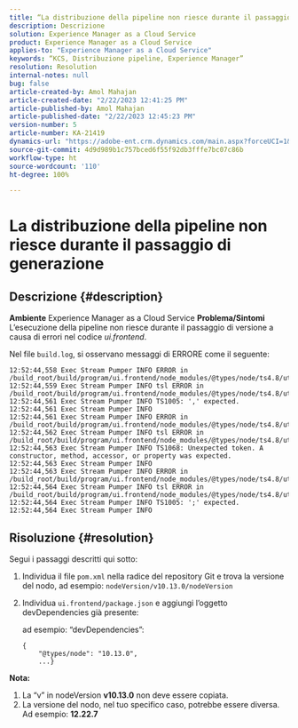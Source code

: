 ```yaml
---
title: “La distribuzione della pipeline non riesce durante il passaggio di generazione”
description: Descrizione
solution: Experience Manager as a Cloud Service
product: Experience Manager as a Cloud Service
applies-to: "Experience Manager as a Cloud Service"
keywords: “KCS, Distribuzione pipeline, Experience Manager”
resolution: Resolution
internal-notes: null
bug: false
article-created-by: Amol Mahajan
article-created-date: "2/22/2023 12:41:25 PM"
article-published-by: Amol Mahajan
article-published-date: "2/22/2023 12:45:23 PM"
version-number: 5
article-number: KA-21419
dynamics-url: "https://adobe-ent.crm.dynamics.com/main.aspx?forceUCI=1&pagetype=entityrecord&etn=knowledgearticle&id=54614d32-aeb2-ed11-83fe-6045bd0065b6"
source-git-commit: 4d9d989b1c757bced6f55f92db3fffe7bc07c86b
workflow-type: ht
source-wordcount: '110'
ht-degree: 100%

---
```


# La distribuzione della pipeline non riesce durante il passaggio di generazione

## Descrizione {#description}

<b>Ambiente</b>
Experience Manager as a Cloud Service
<b>Problema/Sintomi</b>
L’esecuzione della pipeline non riesce durante il passaggio di versione a causa di errori nel codice *ui.frontend*.

Nel file `build.log`, si osservano messaggi di ERRORE come il seguente:


```
12:52:44,558 Exec Stream Pumper INFO ERROR in /build_root/build/program/ui.frontend/node_modules/@types/node/ts4.8/util.d.ts
12:52:44,559 Exec Stream Pumper INFO tsl ERROR in /build_root/build/program/ui.frontend/node_modules/@types/node/ts4.8/util.d.ts(1485,42)
12:52:44,561 Exec Stream Pumper INFO TS1005: ',' expected.
12:52:44,561 Exec Stream Pumper INFO
12:52:44,561 Exec Stream Pumper INFO ERROR in /build_root/build/program/ui.frontend/node_modules/@types/node/ts4.8/util.d.ts
12:52:44,562 Exec Stream Pumper INFO tsl ERROR in /build_root/build/program/ui.frontend/node_modules/@types/node/ts4.8/util.d.ts(1485,44)
12:52:44,563 Exec Stream Pumper INFO TS1068: Unexpected token. A constructor, method, accessor, or property was expected.
12:52:44,563 Exec Stream Pumper INFO
12:52:44,563 Exec Stream Pumper INFO ERROR in /build_root/build/program/ui.frontend/node_modules/@types/node/ts4.8/util.d.ts
12:52:44,564 Exec Stream Pumper INFO tsl ERROR in /build_root/build/program/ui.frontend/node_modules/@types/node/ts4.8/util.d.ts(1485,57)
12:52:44,564 Exec Stream Pumper INFO TS1005: ';' expected.
12:52:44,564 Exec Stream Pumper INFO
```



## Risoluzione {#resolution}

Segui i passaggi descritti qui sotto:<br>
1. Individua il file `pom.xml` nella radice del repository Git e trova la versione del nodo, ad esempio: `nodeVersion/v10.13.0/nodeVersion`
2. Individua `ui.frontend/package.json` e aggiungi l’oggetto devDependencies già presente:

   ad esempio: “devDependencies”:


   ```
   {
       "@types/node": "10.13.0",
       ...}
   ```


<b>Nota:</b>

1. La “v” in nodeVersion <b>v10.13.0</b> non deve essere copiata.
2. La versione del nodo, nel tuo specifico caso, potrebbe essere diversa. Ad esempio: <b>12.22.7</b>

